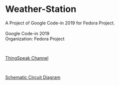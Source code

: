 # Weather-Station
A Project of Google Code-in 2019 for Fedora Project.
<br />
<br />
Google Code-in 2019
<br />
Organization: Fedora Project

<br />

<a href="https://thingspeak.com/channels/947635/">ThingSpeak Channel</a>

<br />

<a href="https://easyeda.com/prosenjit.pollob/thingspeak-with-dht-nodemcu">Schematic Circuit Diagram</a>
